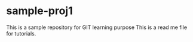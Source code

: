 # sample-proj1
This is a sample repository for GIT learning purpose
This is a read me file for tutorials.
